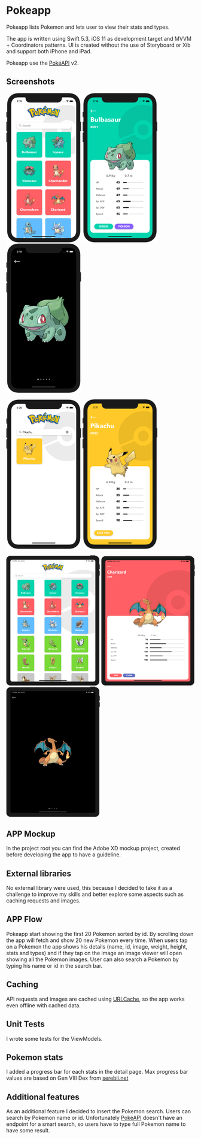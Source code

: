 # Pokeapp
Pokeapp lists Pokemon and lets user to view their stats and types.

The app is written using Swift 5.3, iOS 11 as development target and MVVM + Coordinators patterns.
UI is created without the use of Storyboard or Xib and support both iPhone and iPad.

Pokeapp use the [PokéAPI](https://pokeapi.co/) v2.
## Screenshots
<p>
<img src="./screenshots/1.png?raw=true" width="200">
<img src="./screenshots/2.png?raw=true" width="200">
<img src="./screenshots/3.png?raw=true" width="200">
</p>
<p>
<img src="./screenshots/4.png?raw=true" width="200">
<img src="./screenshots/5.png?raw=true" width="200">
</p>
<p>
<img src="./screenshots/6.png?raw=true" width="250">
<img src="./screenshots/7.png?raw=true" width="250">
<img src="./screenshots/8.png?raw=true" width="250">
</p>

## APP Mockup
In the project root you can find the Adobe XD mockup project, created before developing the app to have a guideline.
## External libraries
No external library were used, this because I decided to take it as a challenge to improve my skills and better explore some aspects such as caching requests and images.
## APP Flow
Pokeapp start showing the first 20 Pokemon sorted by id. By scrolling down the app will fetch and show 20 new Pokemon every time. When users tap on a Pokemon the app shows his details (name, id, image, weight, height, stats and types) and if they tap on the image an image viewer will open showing all the Pokemon images.
User can also search a Pokemon by typing his name or id in the search bar.
## Caching
API requests and images are cached using [URLCache](https://developer.apple.com/documentation/foundation/urlcache), so the app works even offline with cached data.
## Unit Tests
I wrote some tests for the ViewModels.
## Pokemon stats
I added a progress bar for each stats in the detail page. Max progress bar values are based on Gen VIII Dex from [serebii.net](https://www.serebii.net/pokedex-swsh/stat/hp.shtml)
## Additional features
As an additional feature I decided to insert the Pokemon search.
Users can search by Pokemon name or id. Unfortunately [PokéAPI](https://pokeapi.co/) doesn't have an endpoint for a smart search, so users have to type full Pokemon name to have some result.
